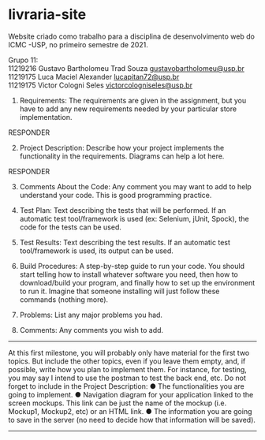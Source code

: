 # livraria-site
Website criado como trabalho para a disciplina de desenvolvimento web do ICMC -USP, no primeiro semestre de 2021.


Grupo 11:						
11219216	Gustavo Bartholomeu Trad Souza			gustavobartholomeu@usp.br		
11219175	Luca Maciel Alexander			          lucapitan72@usp.br		
11219175	Victor Cologni Seles			          victorcologniseles@usp.br		


1. Requirements: The requirements are given in the assignment, but you have to add any
new requirements needed by your particular store implementation.

RESPONDER


2. Project Description: Describe how your project implements the functionality in the
requirements. Diagrams can help a lot here.

RESPONDER


3. Comments About the Code: Any comment you may want to add to help understand
your code. This is good programming practice.




4. Test Plan: Text describing the tests that will be performed. If an automatic test
tool/framework is used (ex: Selenium, jUnit, Spock), the code for the tests can be used.




5. Test Results: Text describing the test results. If an automatic test tool/framework is used,
its output can be used.





6. Build Procedures: A step-by-step guide to run your code. You should start telling how to
install whatever software you need, then how to download/build your program, and finally
how to set up the environment to run it. Imagine that someone installing will just follow
these commands (nothing more).




7. Problems: List any major problems you had.




9. Comments: Any comments you wish to add.




*******************************************************************************************************
At this first milestone, you will probably only have material for the first two topics. But include the
other topics, even if you leave them empty, and, if possible, write how you plan to implement
them. For instance, for testing, you may say I intend to use the postman to test the back end, etc.
Do not forget to include in the Project Description:
● The functionalities you are going to implement.
● Navigation diagram for your application linked to the screen mockups. This link can be
just the name of the mockup (i.e. Mockup1, Mockup2, etc) or an HTML link.
● The information you are going to save in the server (no need to decide how that
information will be saved).
*******************************************************************************************************
